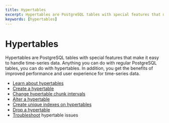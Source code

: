 ```yaml
---
title: Hypertables
excerpt: Hypertables are PostgreSQL tables with special features that make it easy to handle time-series data
keywords: [hypertables]
---
```


# Hypertables
Hypertables are PostgreSQL tables with special features that make it easy to
handle time-series data. Anything you can do with regular PostgreSQL tables, you
can do with hypertables. In addition, you get the benefits of improved
performance and user experience for time-series data.

*   [Learn about hypertables][about-hypertables]
*   [Create a hypertable][create-hypertables]
*   [Change hypertable chunk intervals][change-chunk-intervals]
*   [Alter a hypertable][alter-hypertables]
*   [Create unique indexes on hypertables][create-unique-indexes]
*   [Drop a hypertable][drop-hypertables]
*   [Troubleshoot][troubleshooting] hypertable issues

[about-hypertables]: /timescaledb/:currentVersion:/how-to-guides/hypertables/about-hypertables/
[alter-hypertables]: /timescaledb/:currentVersion:/how-to-guides/hypertables/alter/
[change-chunk-intervals]: /timescaledb/:currentVersion:/how-to-guides/hypertables/change-chunk-intervals/
[create-hypertables]: /timescaledb/:currentVersion:/how-to-guides/hypertables/create/
[create-unique-indexes]: /timescaledb/:currentVersion:/how-to-guides/hypertables/hypertables-and-unique-indexes/
[drop-hypertables]: /timescaledb/:currentVersion:/how-to-guides/hypertables/drop/
[troubleshooting]: /timescaledb/:currentVersion:/how-to-guides/hypertables/troubleshooting/
